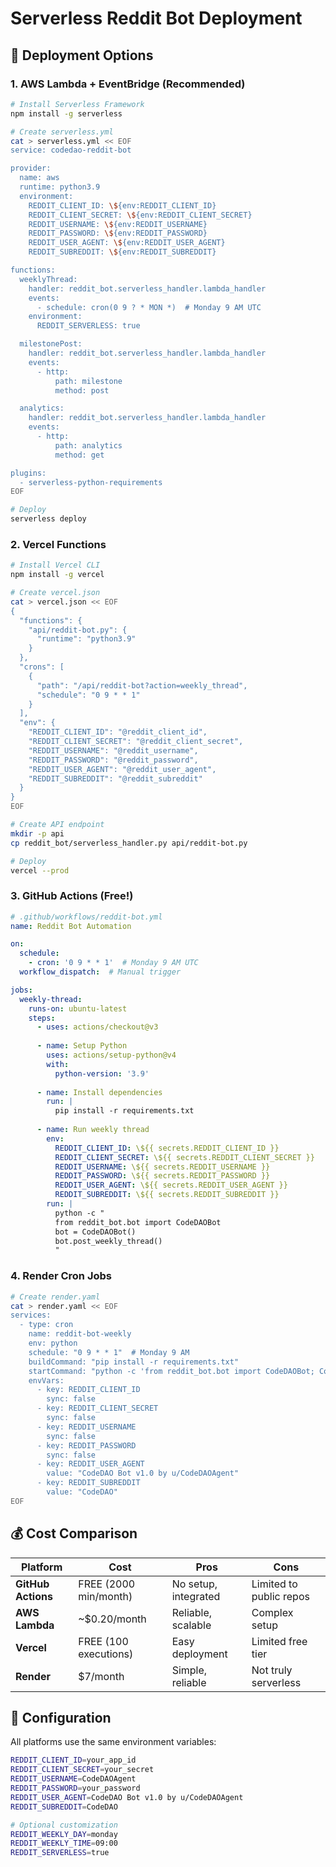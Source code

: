 # Serverless Reddit Bot Deployment

## 🚀 Deployment Options

### 1. **AWS Lambda + EventBridge** (Recommended)

```bash
# Install Serverless Framework
npm install -g serverless

# Create serverless.yml
cat > serverless.yml << EOF
service: codedao-reddit-bot

provider:
  name: aws
  runtime: python3.9
  environment:
    REDDIT_CLIENT_ID: \${env:REDDIT_CLIENT_ID}
    REDDIT_CLIENT_SECRET: \${env:REDDIT_CLIENT_SECRET}
    REDDIT_USERNAME: \${env:REDDIT_USERNAME}
    REDDIT_PASSWORD: \${env:REDDIT_PASSWORD}
    REDDIT_USER_AGENT: \${env:REDDIT_USER_AGENT}
    REDDIT_SUBREDDIT: \${env:REDDIT_SUBREDDIT}

functions:
  weeklyThread:
    handler: reddit_bot.serverless_handler.lambda_handler
    events:
      - schedule: cron(0 9 ? * MON *)  # Monday 9 AM UTC
    environment:
      REDDIT_SERVERLESS: true

  milestonePost:
    handler: reddit_bot.serverless_handler.lambda_handler
    events:
      - http:
          path: milestone
          method: post

  analytics:
    handler: reddit_bot.serverless_handler.lambda_handler
    events:
      - http:
          path: analytics
          method: get

plugins:
  - serverless-python-requirements
EOF

# Deploy
serverless deploy
```

### 2. **Vercel Functions**

```bash
# Install Vercel CLI
npm install -g vercel

# Create vercel.json
cat > vercel.json << EOF
{
  "functions": {
    "api/reddit-bot.py": {
      "runtime": "python3.9"
    }
  },
  "crons": [
    {
      "path": "/api/reddit-bot?action=weekly_thread",
      "schedule": "0 9 * * 1"
    }
  ],
  "env": {
    "REDDIT_CLIENT_ID": "@reddit_client_id",
    "REDDIT_CLIENT_SECRET": "@reddit_client_secret",
    "REDDIT_USERNAME": "@reddit_username",
    "REDDIT_PASSWORD": "@reddit_password",
    "REDDIT_USER_AGENT": "@reddit_user_agent",
    "REDDIT_SUBREDDIT": "@reddit_subreddit"
  }
}
EOF

# Create API endpoint
mkdir -p api
cp reddit_bot/serverless_handler.py api/reddit-bot.py

# Deploy
vercel --prod
```

### 3. **GitHub Actions** (Free!)

```yaml
# .github/workflows/reddit-bot.yml
name: Reddit Bot Automation

on:
  schedule:
    - cron: '0 9 * * 1'  # Monday 9 AM UTC
  workflow_dispatch:  # Manual trigger

jobs:
  weekly-thread:
    runs-on: ubuntu-latest
    steps:
      - uses: actions/checkout@v3
      
      - name: Setup Python
        uses: actions/setup-python@v4
        with:
          python-version: '3.9'
      
      - name: Install dependencies
        run: |
          pip install -r requirements.txt
      
      - name: Run weekly thread
        env:
          REDDIT_CLIENT_ID: \${{ secrets.REDDIT_CLIENT_ID }}
          REDDIT_CLIENT_SECRET: \${{ secrets.REDDIT_CLIENT_SECRET }}
          REDDIT_USERNAME: \${{ secrets.REDDIT_USERNAME }}
          REDDIT_PASSWORD: \${{ secrets.REDDIT_PASSWORD }}
          REDDIT_USER_AGENT: \${{ secrets.REDDIT_USER_AGENT }}
          REDDIT_SUBREDDIT: \${{ secrets.REDDIT_SUBREDDIT }}
        run: |
          python -c "
          from reddit_bot.bot import CodeDAOBot
          bot = CodeDAOBot()
          bot.post_weekly_thread()
          "
```

### 4. **Render Cron Jobs**

```bash
# Create render.yaml
cat > render.yaml << EOF
services:
  - type: cron
    name: reddit-bot-weekly
    env: python
    schedule: "0 9 * * 1"  # Monday 9 AM
    buildCommand: "pip install -r requirements.txt"
    startCommand: "python -c 'from reddit_bot.bot import CodeDAOBot; CodeDAOBot().post_weekly_thread()'"
    envVars:
      - key: REDDIT_CLIENT_ID
        sync: false
      - key: REDDIT_CLIENT_SECRET
        sync: false
      - key: REDDIT_USERNAME
        sync: false
      - key: REDDIT_PASSWORD
        sync: false
      - key: REDDIT_USER_AGENT
        value: "CodeDAO Bot v1.0 by u/CodeDAOAgent"
      - key: REDDIT_SUBREDDIT
        value: "CodeDAO"
EOF
```

## 💰 Cost Comparison

| Platform | Cost | Pros | Cons |
|----------|------|------|------|
| **GitHub Actions** | FREE (2000 min/month) | No setup, integrated | Limited to public repos |
| **AWS Lambda** | ~$0.20/month | Reliable, scalable | Complex setup |
| **Vercel** | FREE (100 executions) | Easy deployment | Limited free tier |
| **Render** | $7/month | Simple, reliable | Not truly serverless |

## 🔧 Configuration

All platforms use the same environment variables:

```bash
REDDIT_CLIENT_ID=your_app_id
REDDIT_CLIENT_SECRET=your_secret
REDDIT_USERNAME=CodeDAOAgent
REDDIT_PASSWORD=your_password
REDDIT_USER_AGENT=CodeDAO Bot v1.0 by u/CodeDAOAgent
REDDIT_SUBREDDIT=CodeDAO

# Optional customization
REDDIT_WEEKLY_DAY=monday
REDDIT_WEEKLY_TIME=09:00
REDDIT_SERVERLESS=true
``` 